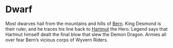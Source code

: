 # Dwarf

Most dwarves hail from the mountains and hills of [Bern](../nations/Bern.md).
King Desmond is their ruler, and he traces his line back to [Hartmut](../gods/Hartmut.md) the Hero.
Legend says that Hartmut himself dealt the final blow that slew the Demon Dragon.
Armies all over fear Bern’s vicious corps of Wyvern Riders.

